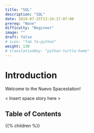 ```yaml
---
title: "SQL"
description: "SQL"
date: 2019-07-25T13:24:17-07:00
prereq: "None"
difficulty: "Beginner"
image: ""
draft: false
# icon: "fab fa-python"
weight: 130
# translationKey: "python-turtle-home"
---
```


# Introduction

Welcome to the Nuevo Spacestation! 

< Insert space story here >

## Table of Contents

{{% children %}}
